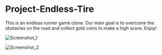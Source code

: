 # Project-Endless-Tire
This is an endless runner game clone. Our main goal is to overcome the obstacles on the road and collect gold coins to make a high score. Enjoy!

![Screenshot_1](https://user-images.githubusercontent.com/88538924/236844001-178e3f5e-e5a5-49a5-8340-39aa1734d731.png)

![Screenshot_2](https://user-images.githubusercontent.com/88538924/236844011-1cba3879-f833-479d-bb05-7450fdec1d4e.png)
